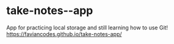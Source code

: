 # take-notes--app
App for practicing local storage and still learning how to use Git!
https://faviancodes.github.io/take-notes-app/
